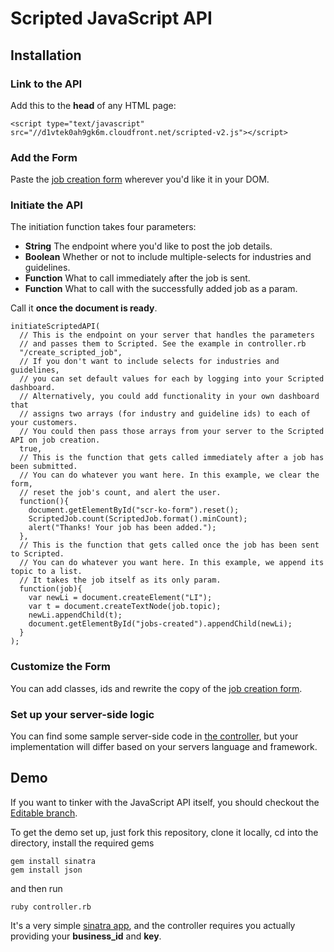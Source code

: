 # Scripted JavaScript API

## Installation

### Link to the API

Add this to the **head** of any HTML page:
  
    <script type="text/javascript" src="//d1vtek0ah9gk6m.cloudfront.net/scripted-v2.js"></script>
    
### Add the Form

Paste the [job creation form](/views/create_form.erb) wherever you'd like it in your DOM.

### Initiate the API

The initiation function takes four parameters:

+ **String** The endpoint where you'd like to post the job details.
+ **Boolean** Whether or not to include multiple-selects for industries and guidelines.
+ **Function** What to call immediately after the job is sent.
+ **Function** What to call with the successfully added job as a param.

Call it **once the document is ready**.

    initiateScriptedAPI(
      // This is the endpoint on your server that handles the parameters 
      // and passes them to Scripted. See the example in controller.rb
      "/create_scripted_job",
      // If you don't want to include selects for industries and guidelines,
      // you can set default values for each by logging into your Scripted dashboard.
      // Alternatively, you could add functionality in your own dashboard that
      // assigns two arrays (for industry and guideline ids) to each of your customers.
      // You could then pass those arrays from your server to the Scripted API on job creation.
      true,
      // This is the function that gets called immediately after a job has been submitted.
      // You can do whatever you want here. In this example, we clear the form,
      // reset the job's count, and alert the user.
      function(){
        document.getElementById("scr-ko-form").reset();
        ScriptedJob.count(ScriptedJob.format().minCount);
        alert("Thanks! Your job has been added.");
      }, 
      // This is the function that gets called once the job has been sent to Scripted.
      // You can do whatever you want here. In this example, we append its topic to a list.
      // It takes the job itself as its only param.
      function(job){
        var newLi = document.createElement("LI");
        var t = document.createTextNode(job.topic);
        newLi.appendChild(t);
        document.getElementById("jobs-created").appendChild(newLi);
      }
    );
    

### Customize the Form

You can add classes, ids and rewrite the copy of the [job creation form](/views/create_form.erb).

### Set up your server-side logic

You can find some sample server-side code in [the controller](/controller.rb), but your implementation will differ based on your servers language and framework.

## Demo

If you want to tinker with the JavaScript API itself, you should checkout the [Editable branch](https://github.com/Scripted/JSAPI/tree/Editable).

To get the demo set up, just fork this repository, clone it locally, cd into the directory, install the required gems
    
    gem install sinatra
    gem install json

and then run

    ruby controller.rb
    
It's a very simple [sinatra app](http://www.sinatrarb.com/), and the controller requires you actually providing your **business_id** and **key**.